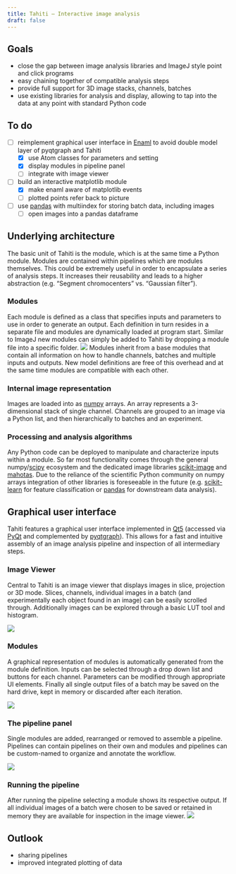 ```yaml
---
title: Tahiti – Interactive image analysis
draft: false
---
```


## Goals
- close the gap between image analysis libraries and ImageJ style point and click programs
- easy chaining together of compatible analysis steps
- provide full support for 3D image stacks, channels, batches
- use existing libraries for analysis and display, allowing to tap into the data at any point with standard Python code

## To do

- [ ] reimplement graphical user interface in [Enaml][2] to avoid double model layer of pyqtgraph and Tahiti
	- [x] use Atom classes for parameters and setting
	- [x] display modules in pipeline panel
	- [ ] integrate with image viewer
- [ ] build an interactive matplotlib module
	- [x] make enaml aware of matplotlib events
	- [ ] plotted points refer back to picture
- [ ] use [pandas][10] with multiindex for storing batch data, including images
	- [ ] open images into a pandas dataframe

## Underlying architecture
The basic unit of Tahiti is the module, which is at the same time a Python module. Modules are contained within pipelines which are modules themselves. This could be extremely useful in order to encapsulate a series of analysis steps. It increases their reusability and leads to a higher abstraction (e.g. “Segment chromocenters” vs. “Gaussian filter”).

### Modules
Each module is defined as a class that specifies inputs and parameters to use in order to generate an output. Each definition in turn resides in a separate file and modules are dynamically loaded at program start. Similar to ImageJ new modules can simply be added to Tahiti by dropping a module file into a specific folder.
![][image-1]
Modules inherit from a base modules that contain all information  on how to handle channels, batches and multiple inputs and outputs. New model definitions are free of this overhead and at the same time modules are compatible with each other.

### Internal image representation
Images are loaded into as [numpy][12] arrays. An array represents a 3-dimensional stack of single channel. Channels are grouped to an image via a Python list, and then hierarchically to batches and an experiment.

### Processing and analysis algorithms
Any Python code can be deployed to manipulate and characterize inputs within a module. So far most functionality comes through the general numpy/[scipy][13] ecosystem and the dedicated image libraries [scikit-image][14] and [mahotas][15]. Due to the reliance of the scientific Python community on numpy arrays integration of other libraries is foreseeable in the future (e.g. [scikit-learn][16] for feature classification or [pandas][17] for downstream data analysis).

## Graphical user interface
Tahiti features a graphical user interface implemented in [Qt5][18] (accessed via [PyQt][19] and complemented by [pyqtgraph][20]). This allows for a fast and intuitive assembly of an image analysis pipeline and inspection of all intermediary steps.

### Image Viewer
Central to Tahiti is an image viewer that displays images in slice, projection or 3D mode. Slices, channels, individual images in a batch (and experimentally each object found in an image) can be easily scrolled through. Additionally images can be explored through a basic LUT tool and histogram.

![][image-2]

### Modules
A graphical representation of modules is automatically generated from the module definition. Inputs can be selected through a drop down list and buttons for each channel. Parameters can be modified through appropriate UI elements. Finally all single output files of a batch may be saved on the hard drive, kept in memory or discarded after each iteration.

![][image-3]

### The pipeline panel
Single modules are added, rearranged or removed to assemble a pipeline. Pipelines can contain pipelines on their own and modules and pipelines can be custom-named to organize and annotate the workflow.

![][image-4]

### Running the pipeline
After running the pipeline selecting a module shows its respective output. If all individual images of a batch were chosen to be saved or retained in memory they are available for inspection in the image viewer.
![][image-5]

## Outlook
- sharing pipelines
- improved integrated plotting of data

[2]:	https://nucleic.github.io/enaml/docs/index.html
[10]:	http://pandas.pydata.org/index.html
[12]:	http://www.numpy.org
[13]:	https://www.scipy.org
[14]:	http://mahotas.readthedocs.io/en/latest/index.html
[15]:	http://mahotas.readthedocs.io/en/latest/index.html
[16]:	http://scikit-learn.org/stable/
[17]:	http://pandas.pydata.org/index.html
[18]:	https://www.qt.io
[19]:	https://www.riverbankcomputing.com/news
[20]:	http://www.pyqtgraph.org

[image-1]:	/docs/images/module-definition.jpg
[image-2]:	/docs/images/image-viewer.jpg
[image-3]:	/docs/images/module-gui.jpg
[image-4]:	/docs/images/pipeline.jpg
[image-5]:	/docs/images/pipeline-viewing.jpg
